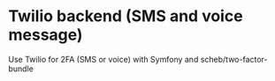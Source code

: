 # Twilio backend (SMS and voice message)

Use Twilio for 2FA (SMS or voice) with Symfony and scheb/two-factor-bundle

